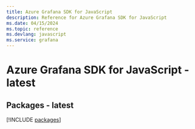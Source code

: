 ```yaml
---
title: Azure Grafana SDK for JavaScript
description: Reference for Azure Grafana SDK for JavaScript
ms.date: 04/15/2024
ms.topic: reference
ms.devlang: javascript
ms.service: grafana
---
```

# Azure Grafana SDK for JavaScript - latest
## Packages - latest
[!INCLUDE [packages](grafana-index.md)]